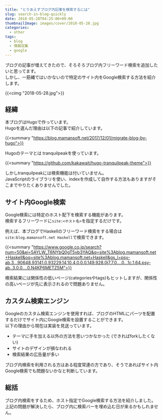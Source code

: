 ```yaml
---
title: "とりあえずブログ内記事を検索するには"
slug: search-in-blog-quickly
date: 2018-05-28T04:25:00+09:00
thumbnailImage: images/cover/2018-05-28.jpg
categories:
  - other
tags:
  - blog
  - 情報収集
  - google
---
```


ブログの記事が増えてきたので、そろそろブログ内フリーワード検索を追加したいと思ってます。  
しかし、一筋縄ではいかないので特定のサイト内をGoogle検索する方法を紹介します。

<!--more-->

{{<cimg "2018-05-28.jpg">}}

<!--toc-->


経緯
----

本ブログはHugoで作っています。  
Hugoを選んだ理由は以下の記事で紹介しています。

{{<summary "https://blog.mamansoft.net/2017/12/01/migrate-blog-by-hugo">}}

Hugoのテーマとは tranquilpeakを使っています。

{{<summary "https://github.com/kakawait/hugo-tranquilpeak-theme">}}

しかしtranquilpeakには検索機能は付いていません。  
JavaScriptのライブラリを使い、indexを作成して自作する方法もありますがそこまでやりたくありませんでした。


サイト内Google検索
------------------

Google検索には特定のホスト配下を検索する機能があります。  
検索するフリーワードに`site:<ホスト名>`を指定するだけです。

例えば、本ブログでHaskellのフリーワード検索をする場合は`site:blog.mamansoft.net Haskell`で検索できます。

{{<summary "https://www.google.co.jp/search?num=50&ei=5AYLW_T6NYbQ0gT5vb3YAQ&q=site%3Ablog.mamansoft.net+Haskell&oq=site%3Ablog.mamansoft.net+Haskell&gs_l=psy-ab.3...90648.93141.0.93229.14.10.4.0.0.0.149.928.0j7.7.0....0...1c.1.64.psy-ab..3.0.0....0.N4KP6METZ5M">}}

検索結果には関係性の低いページ(categoriesやtags)もヒットしますが、関係性の高いページが先に表示されるので問題ありません。


カスタム検索エンジン
--------------------

Googleのカスタム検索エンジンを使用すれば、ブログのHTMLにパーツを配置するだけでサイト内にGoogle検索を設置することができます。  
以下の理由から現在は実装を見送っています。

* テーマに手を加える以外の方法を思いつかなかった (できればforkしたくない)
* サイトのデザインが損なわれる
* 検索結果の広告量が多い

ブログ内検索を利用される方はある程度常連の方であり、そうであればサイト内Google検索でも問題ないかなと判断しています。


総括
----

ブログ内検索をするため、ホスト指定でGoogle検索する方法を紹介しました。  
上記の問題が解決したら、ブログ内に検索バーを埋め込む日が来るかもしれません。


